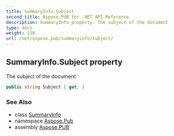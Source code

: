 ```yaml
---
title: SummaryInfo.Subject
second_title: Aspose.PUB for .NET API Reference
description: SummaryInfo property. The subject of the document
type: docs
weight: 110
url: /net/aspose.pub/summaryinfo/subject/
---
```

## SummaryInfo.Subject property

The subject of the document

```csharp
public string Subject { get; }
```

### See Also

* class [SummaryInfo](../)
* namespace [Aspose.Pub](../../summaryinfo/)
* assembly [Aspose.PUB](../../../)


